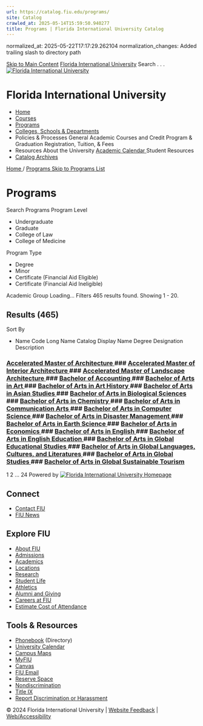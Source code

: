 ```yaml
---
url: https://catalog.fiu.edu/programs/
site: Catalog
crawled_at: 2025-05-14T15:59:50.940277
title: Programs | Florida International University Catalog
---
```

normalized_at: 2025-05-22T17:17:29.262104
normalization_changes: Added trailing slash to directory path

[Skip to Main Content](https://catalog.fiu.edu/programs#main-content)
[Florida International University](https://catalog.fiu.edu/)
Search . . . 
[![Florida International University](https://catalog.fiu.edu/_ipx/f_webp,q_80/https://coursedog-images-public.s3.us-east-2.amazonaws.com/fiu_peoplesoft/FIU%2520White%2520fill.png) ](https://catalog.fiu.edu/)
# Florida International University
  * [ Home ](https://catalog.fiu.edu "Home")
  * [ Courses ](https://catalog.fiu.edu/courses "Courses")
  * [ Programs ](https://catalog.fiu.edu/programs "Programs")
  * [ Colleges, Schools & Departments ](https://catalog.fiu.edu/college-school-department "Colleges, Schools & Departments")
  * Policies & Processes
General Academic 
Courses and Credit 
Program & Graduation 
Registration, Tuition, & Fees 
  * Resources
About the University 
[ Academic Calendar ](https://onestop.fiu.edu/academic-calendar/ "Academic Calendar")
Student Resources 
  * [ Catalog Archives ](https://digitalcommons.fiu.edu/catalogs/ "Catalog Archives")


[ Home ](https://catalog.fiu.edu/) /
[ Programs ](https://catalog.fiu.edu/programs)
[Skip to Programs List](https://catalog.fiu.edu/programs#programs-list)
# Programs
Search Programs 
Program Level 
  * Undergraduate
  * Graduate
  * College of Law
  * College of Medicine


Program Type 
  * Degree
  * Minor
  * Certificate (Financial Aid Eligible)
  * Certificate (Financial Aid Ineligible)


Academic Group 
Loading...
Filters 
465 results found. Showing 1 - 20. 
## Results (465)
Sort By
-  Name  Code  Long Name  Catalog Display Name  Degree Designation  Description 
### [Accelerated Master of Architecture ](https://catalog.fiu.edu/programs/ARCX:MARCH)### [Accelerated Master of Interior Architecture ](https://catalog.fiu.edu/programs/INTAXL:MIA)### [Accelerated Master of Landscape Architecture ](https://catalog.fiu.edu/programs/LANDXL:MLA)### [Bachelor of Accounting ](https://catalog.fiu.edu/programs/ACCT:BACC)### [Bachelor of Arts in Art ](https://catalog.fiu.edu/programs/ART:BA)### [Bachelor of Arts in Art History ](https://catalog.fiu.edu/programs/ARTHST:BA)### [Bachelor of Arts in Asian Studies ](https://catalog.fiu.edu/programs/ASNST:BA)### [Bachelor of Arts in Biological Sciences ](https://catalog.fiu.edu/programs/BIOL:BA)### [Bachelor of Arts in Chemistry ](https://catalog.fiu.edu/programs/CHEM:BA)### [Bachelor of Arts in Communication Arts ](https://catalog.fiu.edu/programs/COMMART:BA)### [Bachelor of Arts in Computer Science ](https://catalog.fiu.edu/programs/COMPSC:BA)### [Bachelor of Arts in Disaster Management ](https://catalog.fiu.edu/programs/DISMGT:BA)### [Bachelor of Arts in Earth Science ](https://catalog.fiu.edu/programs/ERTHSC:BA)### [Bachelor of Arts in Economics ](https://catalog.fiu.edu/programs/ECON:BA)### [Bachelor of Arts in English ](https://catalog.fiu.edu/programs/ENGL:BA)### [Bachelor of Arts in English Education ](https://catalog.fiu.edu/programs/ENGED:BA)### [Bachelor of Arts in Global Educational Studies ](https://catalog.fiu.edu/programs/GBLESTD:BA)### [Bachelor of Arts in Global Languages, Cultures, and Literatures ](https://catalog.fiu.edu/programs/GBLCTLI:BA)### [Bachelor of Arts in Global Studies ](https://catalog.fiu.edu/programs/GBLSTD:BA)### [Bachelor of Arts in Global Sustainable Tourism ](https://catalog.fiu.edu/programs/GLBSTOR:BA)
1  2  ...  24 
Powered by 
[ ![Florida International University Homepage](https://digicdn.fiu.edu/core/_assets/images/footer-logo.svg) ](https://www.fiu.edu/)
## Connect
  * [Contact FIU](https://www.fiu.edu/about/contact-us/index.html)
  * [FIU News](https://news.fiu.edu/)


## Explore FIU
  * [About FIU](https://www.fiu.edu/about/index.html)
  * [Admissions](https://www.fiu.edu/admissions/index.html)
  * [Academics](https://www.fiu.edu/academics/index.html)
  * [Locations](https://www.fiu.edu/locations/index.html)
  * [Research](https://www.fiu.edu/research/index.html)
  * [Student Life](https://www.fiu.edu/student-life/index.html)
  * [Athletics](https://www.fiu.edu/athletics/index.html)
  * [Alumni and Giving](https://www.fiu.edu/alumni-and-giving/index.html)
  * [Careers at FIU](https://hr.fiu.edu/careers/)
  * [Estimate Cost of Attendance](https://onestop.fiu.edu/finances/estimate-your-costs/)


## Tools & Resources
  * [Phonebook](https://phonebook.fiu.edu) (Directory)
  * [University Calendar](https://calendar.fiu.edu/)
  * [Campus Maps](https://campusmaps.fiu.edu/)
  * [MyFIU](https://my.fiu.edu/)
  * [Canvas](https://canvas.fiu.edu)
  * [FIU Email](http://mail.fiu.edu/)
  * [Reserve Space](https://reservespace.fiu.edu/make-reservation/)
  * [Nondiscrimination](https://ace.fiu.edu/civil-rights-and-accessibility/harassment-and-discrimination/)
  * [Title IX](https://ace.fiu.edu/title-ix/)
  * [Report Discrimination or Harassment](https://report.fiu.edu/)


© 2024 Florida International University  | [Website Feedback](https://webforms.fiu.edu/view.php?id=370774) | [Web/Accessibility](https://accessibility.fiu.edu/)
